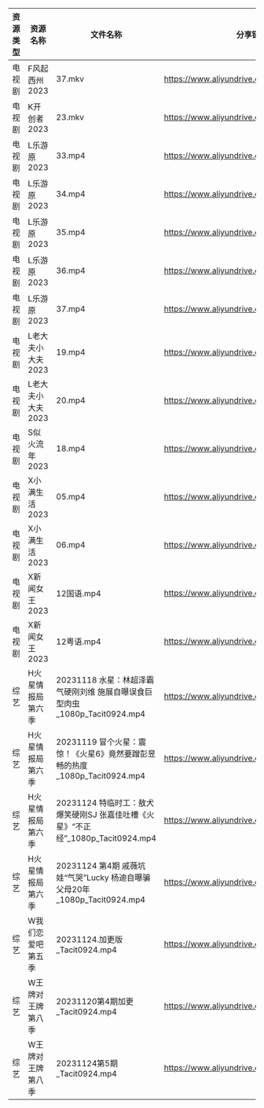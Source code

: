 | 资源类型 | 资源名称        | 文件名称                                                      | 分享链接                                      | 更新时间                |
| ---- | ----------- | --------------------------------------------------------- | ----------------------------------------- | ------------------- |
| 电视剧  | F风起西州2023   | 37.mkv                                                    | https://www.aliyundrive.com/s/yQtLhNGepAP | 2023-11-25 00:05:10 |
| 电视剧  | K开创者2023    | 23.mkv                                                    | https://www.aliyundrive.com/s/N2CmALY5X1B | 2023-11-25 00:05:16 |
| 电视剧  | L乐游原2023    | 33.mp4                                                    | https://www.aliyundrive.com/s/FE1ruJGrYMb | 2023-11-25 00:05:19 |
| 电视剧  | L乐游原2023    | 34.mp4                                                    | https://www.aliyundrive.com/s/FE1ruJGrYMb | 2023-11-25 00:05:19 |
| 电视剧  | L乐游原2023    | 35.mp4                                                    | https://www.aliyundrive.com/s/FE1ruJGrYMb | 2023-11-25 00:05:19 |
| 电视剧  | L乐游原2023    | 36.mp4                                                    | https://www.aliyundrive.com/s/FE1ruJGrYMb | 2023-11-25 00:05:19 |
| 电视剧  | L乐游原2023    | 37.mp4                                                    | https://www.aliyundrive.com/s/FE1ruJGrYMb | 2023-11-25 00:05:18 |
| 电视剧  | L老大夫小大夫2023 | 19.mp4                                                    | https://www.aliyundrive.com/s/GWSE766C2nF | 2023-11-25 00:05:24 |
| 电视剧  | L老大夫小大夫2023 | 20.mp4                                                    | https://www.aliyundrive.com/s/GWSE766C2nF | 2023-11-25 00:05:24 |
| 电视剧  | S似火流年2023   | 18.mp4                                                    | https://www.aliyundrive.com/s/UKFtN7MHpX6 | 2023-11-25 00:05:34 |
| 电视剧  | X小满生活2023   | 05.mp4                                                    | https://www.aliyundrive.com/s/1NqSyazx3ao | 2023-11-25 00:05:41 |
| 电视剧  | X小满生活2023   | 06.mp4                                                    | https://www.aliyundrive.com/s/1NqSyazx3ao | 2023-11-25 00:05:41 |
| 电视剧  | X新闻女王2023   | 12国语.mp4                                                  | https://www.aliyundrive.com/s/pQso7VmMDJg | 2023-11-25 00:05:44 |
| 电视剧  | X新闻女王2023   | 12粤语.mp4                                                  | https://www.aliyundrive.com/s/pQso7VmMDJg | 2023-11-25 00:05:44 |
| 综艺   | H火星情报局第六季   | 20231118 水星：林超泽霸气硬刚刘维 施展自曝误食巨型肉虫_1080p_Tacit0924.mp4      | https://www.aliyundrive.com/s/4azyom2fB4x | 2023-11-25 00:06:12 |
| 综艺   | H火星情报局第六季   | 20231119 冒个火星：震惊！《火星6》竟然要蹭彭昱畅的热度_1080p_Tacit0924.mp4      | https://www.aliyundrive.com/s/4azyom2fB4x | 2023-11-25 00:06:12 |
| 综艺   | H火星情报局第六季   | 20231124 特临时工：敖犬爆笑硬刚SJ 张嘉佳吐槽《火星》“不正经”_1080p_Tacit0924.mp4 | https://www.aliyundrive.com/s/4azyom2fB4x | 2023-11-25 00:06:12 |
| 综艺   | H火星情报局第六季   | 20231124 第4期 戚薇坑娃“气哭”Lucky 杨迪自曝骗父母20年_1080p_Tacit0924.mp4 | https://www.aliyundrive.com/s/4azyom2fB4x | 2023-11-25 00:06:11 |
| 综艺   | W我们恋爱吧第五季   | 20231124.加更版_Tacit0924.mp4                                | https://www.aliyundrive.com/s/HKudLToehXL | 2023-11-25 00:06:36 |
| 综艺   | W王牌对王牌第八季   | 20231120第4期加更_Tacit0924.mp4                               | https://www.aliyundrive.com/s/msfoWynj5eP | 2023-11-25 00:06:42 |
| 综艺   | W王牌对王牌第八季   | 20231124第5期_Tacit0924.mp4                                 | https://www.aliyundrive.com/s/msfoWynj5eP | 2023-11-25 00:06:42 |
